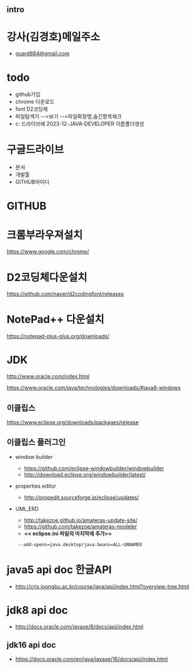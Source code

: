 ## intro

 # 강사(김경호)메일주소
   * guard884@gmail.com

# todo
   * github가입
   * chrome 다운로드
   * font D2코딩체
   * 파일탐색기 -->보기 -->파일확장명,숨긴항목체크
   * c: 드라이브에 2023-12-JAVA-DEVELOPER 이름폴더생성



# 구글드라이브
  * 문서
  * 개발툴
  * GITHUB아이디 

# GITHUB 



# 크롬부라우져설치
https://www.google.com/chrome/
 

# D2코딩체다운설치
https://github.com/naver/d2codingfont/releases

# NotePad++ 다운설치
https://notepad-plus-plus.org/downloads/


# JDK

http://www.oracle.com/index.html

https://www.oracle.com/java/technologies/downloads/#java8-windows

## 이클립스

https://www.eclipse.org/downloads/packages/release


## 이클립스 플러그인
 
 * window builder
   * https://github.com/eclipse-windowbuilder/windowbuilder
   * http://download.eclipse.org/windowbuilder/latest/

 * properties editor
   * http://propedit.sourceforge.jp/eclipse/updates/
 
 * UML,ERD
   * http://takezoe.github.io/amateras-update-site/
   * https://github.com/takezoe/amateras-modeler
	
    + <b><< eclipse.ini 파일의 마지막에 추가>></b>
    ```
     --add-opens=java.desktop/java.beans=ALL-UNNAMED
    ```

 # java5 api doc 한글API
   * http://cris.joongbu.ac.kr/course/java/api/index.html?overview-tree.html

 # jdk8  api doc
   * http://docs.oracle.com/javase/8/docs/api/index.html     

## jdk16 api doc
   * https://docs.oracle.com/en/java/javase/16/docs/api/index.html 
